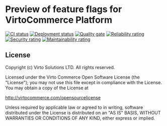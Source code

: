# Preview of feature flags for VirtoCommerce Platform

[![CI status](https://github.com/VirtoCommerce/vc-module-simple-export-import/workflows/Module%20CI/badge.svg?branch=master)](https://github.com/VirtoCommerce/vc-module-simple-export-import/actions?query=workflow%3A"Module+CI")
[![Deployment status](https://github.com/VirtoCommerce/vc-module-simple-export-import/workflows/Module%20deployment/badge.svg?branch=master)](https://github.com/VirtoCommerce/vc-module-simple-export-import/actions?query=workflow%3A"Module+deployment") 
[![Quality gate](https://sonarcloud.io/api/project_badges/measure?project=VirtoCommerce_vc-module-simple-export-import&metric=alert_status&branch=master)](https://sonarcloud.io/dashboard?id=VirtoCommerce_vc-module-simple-export-import)
[![Reliability rating](https://sonarcloud.io/api/project_badges/measure?project=VirtoCommerce_vc-module-simple-export-import&metric=reliability_rating&branch=master)](https://sonarcloud.io/dashboard?id=VirtoCommerce_vc-module-simple-export-import)
[![Security rating](https://sonarcloud.io/api/project_badges/measure?project=VirtoCommerce_vc-module-simple-export-import&metric=security_rating&branch=master)](https://sonarcloud.io/dashboard?id=VirtoCommerce_vc-module-simple-export-import)
[![Maintainability rating](https://sonarcloud.io/api/project_badges/measure?project=VirtoCommerce_vc-module-simple-export-import&metric=sqale_rating&branch=master)](https://sonarcloud.io/dashboard?id=VirtoCommerce_vc-module-simple-export-import)

## License

Copyright (c) Virto Solutions LTD.  All rights reserved.

Licensed under the Virto Commerce Open Software License (the "License"); you
may not use this file except in compliance with the License. You may
obtain a copy of the License at

<http://virtocommerce.com/opensourcelicense>

Unless required by applicable law or agreed to in writing, software
distributed under the License is distributed on an "AS IS" BASIS,
WITHOUT WARRANTIES OR CONDITIONS OF ANY KIND, either express or
implied.
